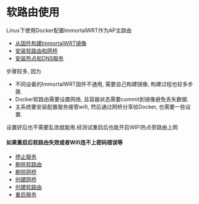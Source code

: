 # 软路由使用
Linux下使用Docker配置ImmortalWRT作为AP主路由
* [从固件构建ImmortalWRT镜像](./build-image.md)
* [安装软路由和网桥](immortalwrt.md)
* [安装热点和DNS服务](ap.md)

步骤较多, 因为
* 不同设备的ImmortalWRT固件不通用, 需要自己构建镜像, 构建过程也较多步骤.
* Docker软路由需要设置网络, 且容器状态需要commit到镜像避免丢失数据.
* 主系统要安装配置服务接管wifi, 然后通过网桥分享给Docker, 也需要一些设置.

设置好后也不需要乱改就能用.经测试重启后也能开启WIFI热点旁路由上网

#### 如果重启后软路由失效或者Wifi连不上密码错误等
* [停止服务](ap.md#停止服务)
* [删除软路由](immortalwrt.md#删除软路由)
* [删除网桥](immortalwrt.md#删除网桥)
* [创建网桥](immortalwrt.md#创建网桥)
* [创建软路由](immortalwrt.md#创建软路由)
* [重启服务](ap.md#重启服务)